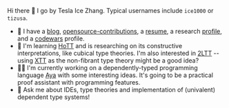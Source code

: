 Hi there 👋 I go by Tesla Ice Zhang. Typical usernames include `ice1000` or `tizusa`.

+ 🌱 I have a [blog], [opensource-contributions], a [resume], a research [profile], and a [codewars] profile.
+ 🤔 I'm learning [HoTT] and is researching on its constructive interpretations, like cubical type theories.
  I'm also interested in [2LTT] -- using [XTT] as the non-fibrant type theory might be a good idea?
+ 👨‍💻 I'm currently working on a dependently-typed programming language [Aya] with some interesting ideas.
  It's going to be a practical proof assistant with programming features.
+ 💬 Ask me about IDEs, type theories and implementation of (univalent) dependent type systems!

 [blog]: https://ice1000.org
 [opensource-contributions]: https://ice1000.org/opensource-contributions
 [resume]: https://github.com/ice1000/resume
 [profile]: https://personal.psu.edu/yqz5714
 [codewars]: https://www.codewars.com/users/ice1000
 [HoTT]: https://homotopytypetheory.org
 [Aya]: https://github.com/aya-prover/aya-dev
 [2LTT]: https://ncatlab.org/nlab/show/two-level+type+theory
 [XTT]: http://www.cs.cmu.edu/~cangiuli/papers/xtt.pdf
